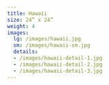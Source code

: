 ```yaml
---
title: Hawaii
size: 24” x 24”
weight: 4
images:
  lg: /images/hawaii.jpg
  sm: /images/hawaii-sm.jpg
  details:
  - /images/hawaii-detail-1.jpg
  - /images/hawaii-detail-2.jpg
  - /images/hawaii-detail-3.jpg
---
```

